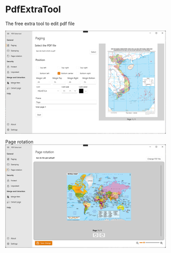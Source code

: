 # PdfExtraTool
The free extra tool to edit pdf file

![alt text](paging.png)

Page rotation
![alt text](page-rotation.png)
